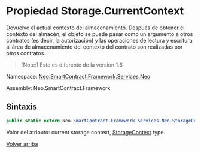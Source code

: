 # Propiedad Storage.CurrentContext

Devuelve el actual contexto del almacenamiento. Después de obtener el contexto del almacén, el objeto se puede pasar como un argumento a otros contratos (es decir, la autorización) y las operaciones de lectura y escritura al área de almacenamiento del contexto del contrato son realizadas por otros contratos.

>[Note:] Esto es diferente de la version 1.6

Namespace: [Neo.SmartContract.Framework.Services.Neo](../../Neo.md)

Assembly: Neo.SmartContract.Framework

## Sintaxis

```c#
public static extern Neo.SmartContract.Framework.Services.Neo.StorageContext CurrentContext {get;}
```

Valor del atributo: current storage context, [StorageContext](../StorageContex.md) type.

[Volver arriba](../Storage.md)
